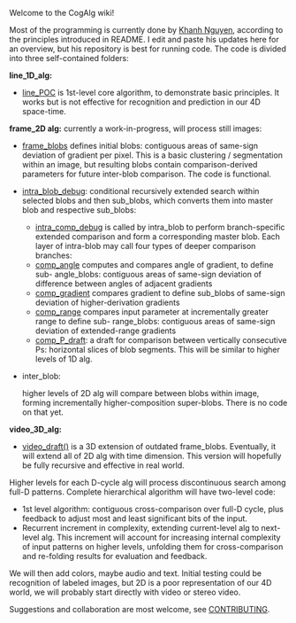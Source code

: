 Welcome to the CogAlg wiki!

Most of the programming is currently done by [Khanh Nguyen](https://github.com/khanh93vn/CogAlg), according to the principles introduced in README. I edit and paste his updates here for an overview, but his repository is best for running code. The code is divided into three self-contained folders:

**line_1D_alg:**

- [line_POC](https://github.com/boris-kz/CogAlg/blob/master/line_1D_alg/line_POC.py) is 1st-level core algorithm, to demonstrate basic principles. It works but is not effective for recognition and prediction in our 4D space-time.

**frame_2D alg:** currently a work-in-progress, will process still images:

- [frame_blobs](https://github.com/boris-kz/CogAlg/blob/master/frame_2D_alg/frame_blobs.py) defines initial blobs: contiguous areas of same-sign deviation of gradient per pixel. This is a basic clustering / segmentation within an image, but resulting blobs contain comparison-derived parameters for future inter-blob comparison. The code is functional.

- [intra_blob_debug](https://github.com/boris-kz/CogAlg/tree/master/frame_2D_alg/intra_blob_debug): conditional recursively extended search within selected blobs and then sub_blobs, which converts them into master blob and respective sub_blobs:

  - [intra_comp_debug](https://github.com/boris-kz/CogAlg/blob/master/frame_2D_alg/intra_comp_debug.py) is called by intra_blob to perform branch-specific extended comparison and form a corresponding master blob. Each layer of intra-blob may call four types of deeper comparison branches:
  - [comp_angle](https://github.com/boris-kz/CogAlg/blob/master/frame_2D_alg/comp_angle.py) computes and compares angle of gradient, to define sub- angle_blobs: contiguous areas of same-sign deviation of difference between angles of adjacent gradients
  - [comp_gradient](https://github.com/boris-kz/CogAlg/blob/master/frame_2D_alg/comp_gradient.py) compares gradient to define sub_blobs of same-sign deviation of higher-derivation gradients
  - [comp_range](https://github.com/boris-kz/CogAlg/blob/master/frame_2D_alg/comp_range.py) compares input parameter at incrementally greater range to define sub- range_blobs: contiguous areas of same-sign deviation of extended-range gradients
  - [comp_P_draft](https://github.com/boris-kz/CogAlg/blob/master/frame_2D_alg/comp_P_draft.py): a draft for comparison between vertically consecutive Ps: horizontal slices of blob segments. This will be similar to higher levels of 1D alg.

- inter_blob:

  higher levels of 2D alg will compare between blobs within image, forming incrementally higher-composition super-blobs. There is no code on that yet.
  
**video_3D_alg:**

- [video_draft()](https://github.com/boris-kz/CogAlg/blob/master/video_3D_alg/video_draft.py) is a 3D extension of outdated frame_blobs. Eventually, it will extend all of 2D alg with time dimension. This version will hopefully be fully recursive and effective in real world.

Higher levels for each D-cycle alg will process discontinuous search among full-D patterns.
Complete hierarchical algorithm will have two-level code: 
- 1st level algorithm: contiguous cross-comparison over full-D cycle, plus feedback to adjust most and least significant bits of the input. 
- Recurrent increment in complexity, extending current-level alg to next-level alg. This increment will account for increasing internal complexity of input patterns on higher levels, unfolding them for cross-comparison and re-folding results for evaluation and feedback. 

We will then add colors, maybe audio and text. Initial testing could be recognition of labeled images, but 2D is a poor representation of our 4D world, we will probably start directly with video or stereo video.

Suggestions and collaboration are most welcome, see [CONTRIBUTING](https://github.com/boris-kz/CogAlg/blob/master/CONTRIBUTING.md).